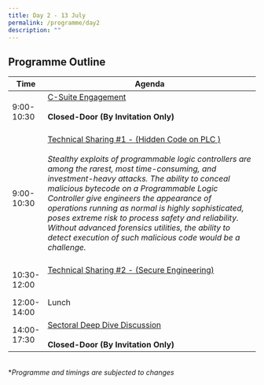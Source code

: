 ```yaml
---
title: Day 2 - 13 July
permalink: /programme/day2
description: ""
---
```

## Programme Outline

| Time | Agenda|
| ------- | ---------                                        |
| 9:00-<br> 10:30<br>  | <u>C-Suite Engagement </u><br><br> **Closed-Door (By Invitation Only)**<br><br>|
| 9:00-<br> 10:30<br>  | <u>Technical Sharing #1 - (Hidden Code on PLC ) </u><br><br> <i> Stealthy exploits of programmable logic controllers are among the rarest, most time-consuming, and investment-heavy attacks. The ability to conceal malicious bytecode on a Programmable Logic Controller give engineers the appearance of operations running as normal is highly sophisticated, poses extreme risk to process safety and reliability. Without advanced forensics utilities, the ability to detect execution of such malicious code would be a challenge. <i/><br><br>|
  | 10:30-<br> 12:00<br> | <u>Technical Sharing #2 - (Secure Engineering)</u><br><br><br>|
| 12:00-<br> 14:00<br> | Lunch <br><br>|
| 14:00-<br> 17:30<br> | <u>Sectoral Deep Dive Discussion </u><br><br> **Closed-Door (By Invitation Only)**<br>|

	
<br>
*<i>Programme and timings are subjected to changes<i>